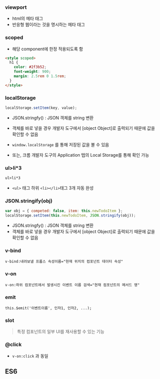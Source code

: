### viewport

- html의 메타 태그
- 반응형 웹이라는 것을 명시하는 메타 태그

### scoped

- 해당 component에 한정 적용되도록 함

```html
<style scoped>
  h1 {
    color: #2f3b52;
    font-weight: 900;
    margin: 2.5rem 0 1.5rem;
  }
</style>
```

### localStorage

```js
localStorage.setItem(key, value);
```

- JSON.stringfy() : JSON 객체를 string 변환
- 객체를 바로 넣을 경우 개발자 도구에서 [object Object]로 출력되기 때문에 값을 확인할 수 없음

- `window.localStorage` 를 통해 저장된 값을 볼 수 있음
- 또는, 크롬 개발자 도구의 Application 탭의 Local Storage를 통해 확인 가능

### ul>li\*3

```html
ul>li*3
```

- `<ul>` 태그 하위 `<li></li>`태그 3개 자동 완성

### JSON.stringify(obj)

```js
var obj = { competed: false, item: this.newTodoItem };
localStorage.setItem(this.newTodoItem, JSON.stringify(obj));
```

- JSON.stringfy() : JSON 객체를 string 변환
- 객체를 바로 넣을 경우 개발자 도구에서 [object Object]로 출력되기 때문에 값을 확인할 수 없음

### v-bind

```
v-bind:내려보낼 프롭스 속성이름="현재 위치의 컴포넌트 데이터 속성"
```

### v-on

```
v-on:하위 컴포넌트에서 발생시킨 이벤트 이름 검색="현재 컴포넌트의 메서드 명"
```

### emit

```
this.$emit('이벤트이름', 인자1, 인자2, ...);
```

### slot

> 특정 컴포넌트의 일부 UI를 재사용할 수 있는 기능

### @click

- `v-on:click` 과 동일

## ES6
